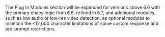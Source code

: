 The Plug In Modules section will be expanded for versions above 6.6 with the primary chaos logic from 6.6, refined in 6.7, and additional modules, such as low audio or low-res video detection, as optional modules to maintain the <12,000 character limitations of some custom response and pre-prompt restrictions.
